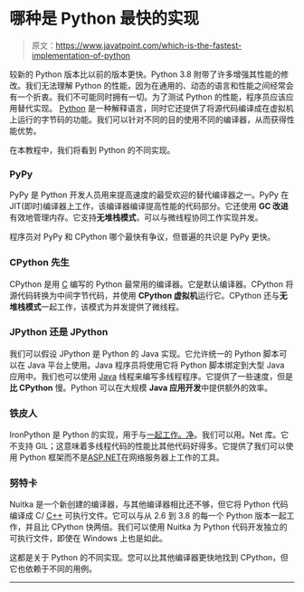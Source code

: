 # 哪种是 Python 最快的实现

> 原文：<https://www.javatpoint.com/which-is-the-fastest-implementation-of-python>

较新的 Python 版本比以前的版本更快。Python 3.8 附带了许多增强其性能的修改。我们无法理解 Python 的性能，因为在通用的、动态的语言和性能之间经常会有一个折衷。我们不可能同时拥有一切。为了测试 Python 的性能，程序员应该应用替代实现。 [Python](https://www.javatpoint.com/python-tutorial) 是一种解释语言，同时它还提供了将源代码编译成在虚拟机上运行的字节码的功能。我们可以针对不同的目的使用不同的编译器，从而获得性能优势。

在本教程中，我们将看到 Python 的不同实现。

### PyPy

PyPy 是 Python 开发人员用来提高速度的最受欢迎的替代编译器之一。PyPy 在 JIT(即时)编译器上工作，该编译器编译提高性能的代码部分。它还使用 **GC 改进**有效地管理内存。它支持**无堆栈模式**，可以与微线程协同工作实现并发。

程序员对 PyPy 和 CPython 哪个最快有争议，但普遍的共识是 PyPy 更快。

### CPython 先生

CPython 是用 [C](https://www.javatpoint.com/c-programming-language-tutorial) 编写的 Python 最常用的编译器。它是默认编译器。CPython 将源代码转换为中间字节代码，并使用 **CPython 虚拟机**运行它。CPython 还与**无堆栈模式**一起工作，该模式为并发提供了微线程。

### JPython 还是 JPython

我们可以假设 JPython 是 Python 的 Java 实现。它允许统一的 Python 脚本可以在 Java 平台上使用。Java 程序员将使用它将 Python 脚本绑定到大型 Java 应用中。我们也可以使用 [Java](https://www.javatpoint.com/java-tutorial) 线程来编写多线程程序。它提供了一些速度，但是**比 CPython** 慢。Python 可以在大规模 **Java 应用开发**中提供额外的效率。

### 铁皮人

IronPython 是 Python 的实现，用于与[一起工作。净](https://www.javatpoint.com/net-framework)。我们可以用。Net 库。它不支持 GIL；这意味着多线程代码的性能比其他代码好得多。它提供了我们可以使用 Python 框架而不是[ASP.NET](https://www.javatpoint.com/asp-net-tutorial)在网络服务器上工作的工具。

### 努特卡

Nuitka 是一个新创建的编译器，与其他编译器相比还不够，但它将 Python 代码编译成 C/ [C++](https://www.javatpoint.com/cpp-tutorial) 可执行文件。它可以与从 2.6 到 3.8 的每一个 Python 版本一起工作，并且比 CPython 快两倍。我们可以使用 Nuitka 为 Python 代码开发独立的可执行文件，即使在 Windows 上也是如此。

这都是关于 Python 的不同实现。您可以比其他编译器更快地找到 CPython，但它也依赖于不同的用例。

* * *